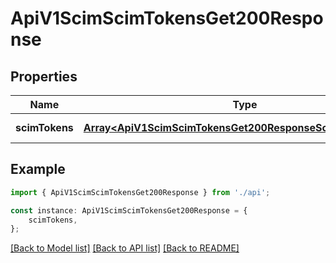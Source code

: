 # ApiV1ScimScimTokensGet200Response


## Properties

Name | Type | Description | Notes
------------ | ------------- | ------------- | -------------
**scimTokens** | [**Array&lt;ApiV1ScimScimTokensGet200ResponseScimTokensInner&gt;**](ApiV1ScimScimTokensGet200ResponseScimTokensInner.md) |  | [default to undefined]

## Example

```typescript
import { ApiV1ScimScimTokensGet200Response } from './api';

const instance: ApiV1ScimScimTokensGet200Response = {
    scimTokens,
};
```

[[Back to Model list]](../README.md#documentation-for-models) [[Back to API list]](../README.md#documentation-for-api-endpoints) [[Back to README]](../README.md)
